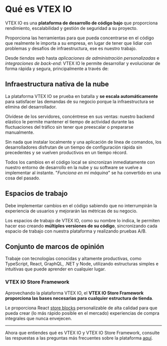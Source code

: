 # Qué es VTEX IO

VTEX IO es una **plataforma de desarrollo de código bajo** que proporciona rendimiento, escalabilidad y gestión de seguridad a su proyecto.

Proporciona las herramientas para que pueda concentrarse en el código que realmente le importa a su empresa, en lugar de tener que lidiar con problemas y desafíos de infraestructura, ese es nuestro trabajo.

Desde *tiendas web* hasta *aplicaciones de administración personalizadas* e *integraciones de back-end*: VTEX IO le permite desarrollar y evolucionar de forma rápida y segura, principalmente a través de:

## Infraestructura nativa de la nube

La plataforma VTEX IO se prueba en batalla y **se escala automáticamente** para satisfacer las demandas de su negocio porque la infraestructura se elimina del desarrollador.

Olvídese de los servidores, concéntrese en sus ventas: nuestro backend elástico le permite mantener el tiempo de actividad durante las fluctuaciones del tráfico sin tener que preescalar o prepararse manualmente.

Sin nada que instalar localmente y una aplicación de línea de comandos, los desarrolladores disfrutan de un tiempo de configuración rápida sin precedentes y se vuelven productivos en un tiempo récord.

Todos los cambios en el código local se sincronizan inmediatamente con nuestro entorno de desarrollo en la nube y su software se vuelve a implementar al instante. "*Funciona en mi máquina*" se ha convertido en una cosa del pasado.

## Espacios de trabajo

Debe implementar cambios en el código sabiendo que no interrumpirán la experiencia de usuarios y mejorarán las métricas de su negocio.

Los espacios de trabajo de VTEX IO, como su nombre lo indica, le permiten hacer eso creando **múltiples versiones de su código**, sincronizando cada espacio de trabajo con nuestra plataforma y realizando pruebas A/B.

## Conjunto de marcos de opinión

Trabaje con tecnologías conocidas y altamente productivas, como TypeScript, React, GraphQL, .NET y Node, utilizando estructuras simples e intuitivas que puede aprender en cualquier lugar.

### VTEX IO Store Framework

Aprovechando la plataforma VTEX IO, el **VTEX IO Store Framework proporciona las bases necesarias para cualquier estructura de tienda**.

Le proporciona React [store blocks](https://vtex.io/docs/components/all) personalizable de alta calidad para que pueda crear (lo más rápido posible en el mercado) experiencias de compra integrales que nunca envejecen.

---

Ahora que entiendes qué es VTEX IO y VTEX IO Store Framework, consulte las respuestas a las preguntas más frecuentes sobre la plataforma [aquí](https://vtex.io/docs/introduction/frequently-asked-questions).